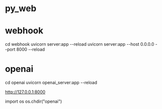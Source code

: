 # py_web

# webhook
cd webhook
uvicorn server:app --reload
uvicorn server:app --host 0.0.0.0 --port 8000 --reload

# openai

cd openai
uvicorn openai_server:app --reload

http://127.0.0.1:8000 

import os
os.chdir("openai")